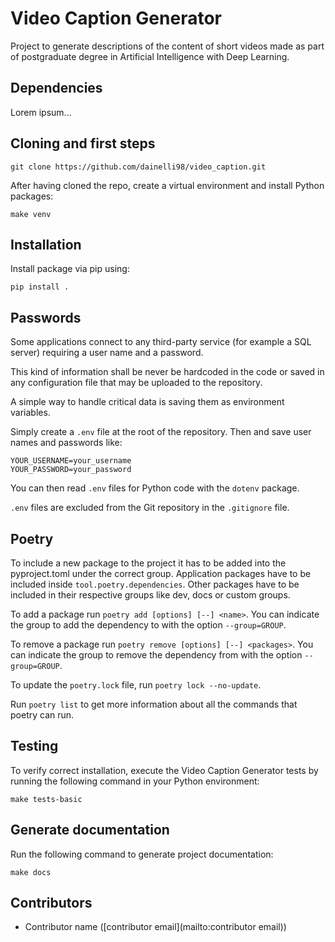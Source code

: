 # Video Caption Generator

Project to generate descriptions of the content of short videos made as part of postgraduate degree in Artificial Intelligence with Deep Learning.

## Dependencies

Lorem ipsum...

## Cloning and first steps

```shell
git clone https://github.com/dainelli98/video_caption.git
```

After having cloned the repo, create a virtual environment and install Python packages:

```shell
make venv
```

## Installation

Install package via pip using:

```shell
pip install .
```

## Passwords

Some applications connect to any third-party service (for example a SQL server) requiring
a user name and a password.

This kind of information shall be never be hardcoded in the code or saved in any configuration
file that may be uploaded to the repository.

A simple way to handle critical data is saving them as environment variables.

Simply create a `.env` file at the root of the repository. Then and save user names and passwords
like:

```
YOUR_USERNAME=your_username
YOUR_PASSWORD=your_password
```

You can then read `.env` files for Python code with the `dotenv` package.

`.env` files are excluded from the Git repository in the `.gitignore` file.

## Poetry

To include a new package to the project it has to be added into the pyproject.toml
under the correct group. Application packages have to be included inside `tool.poetry.dependencies`.
Other packages have to be included in their respective groups like dev, docs or custom groups.

To add a package run `poetry add [options] [--] <name>`. You can indicate the group to
add the dependency to with the option `--group=GROUP`.

To remove a package run `poetry remove [options] [--] <packages>`. You can indicate the group to
remove the dependency from with the option `--group=GROUP`.

To update the `poetry.lock` file, run `poetry lock --no-update`.

Run `poetry list` to get more information about all the commands that poetry can run.

## Testing

To verify correct installation, execute the Video Caption Generator tests by running
the following command in your Python environment:

```shell
make tests-basic
```

## Generate documentation

Run the following command to generate project documentation:

```shell
make docs
```

## Contributors

- Contributor name ([contributor email](mailto:contributor email))
